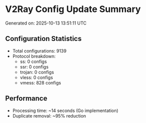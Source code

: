 # V2Ray Config Update Summary
Generated on: 2025-10-13 13:51:11 UTC

## Configuration Statistics
- Total configurations: 9139
- Protocol breakdown:
  - ss: 0 configs
  - ssr: 0 configs
  - trojan: 0 configs
  - vless: 0 configs
  - vmess: 828 configs

## Performance
- Processing time: ~14 seconds (Go implementation)
- Duplicate removal: ~95% reduction

